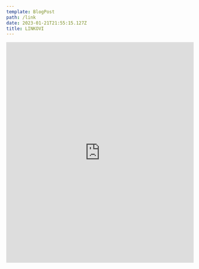 ```yaml
---
template: BlogPost
path: /link
date: 2023-01-21T21:55:15.127Z
title: LINKOVI
---
```

<iframe src="https://www.facebook.com/plugins/post.php?href=https%3A%2F%2Fwww.facebook.com%2Fserbetbezr%2Fposts%2Fpfbid0ui6aM1QYMss42Cxjx6er41hzGscJCbvmXfK1QCM36z5tRwpMWzAsZUnqy6TscoMVl&show_text=true&width=500" width="500" height="589" style="border:none;overflow:hidden" scrolling="no" frameborder="0" allowfullscreen="true" allow="autoplay; clipboard-write; encrypted-media; picture-in-picture; web-share"></iframe>

